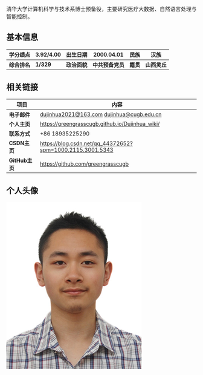 清华大学计算机科学与技术系博士预备役，主要研究医疗大数据、自然语言处理与智能控制。 

## 基本信息

| 学分绩点     | 3.92/4.00 | 出生日期     | 2000.04.01       | 民族     | 汉族         |
| ------------ | --------- | ------------ | ---------------- | -------- | ------------ |
| **综合排名** | **1/329** | **政治面貌** | **中共预备党员** | **籍贯** | **山西灵丘** |

## 相关链接

| 项目           | 内容                                                      |
| -------------- | --------------------------------------------------------- |
| **电子邮件**   | dujinhua2021@163.com dujinhua@cugb.edu.cn                 |
| **个人主页**   | https://greengrasscugb.github.io/Dujinhua_wiki/           |
| **联系方式**   | +86 18935225290                                           |
| **CSDN主页**   | https://blog.csdn.net/qq_44372652?spm=1000.2115.3001.5343 |
| **GitHub主页** | https://github.com/greengrasscugb                         |

## 个人头像

<img src="images/杜晋华照片.jpg" alt="mkdocs"  />

